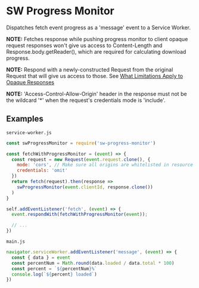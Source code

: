 # SW Progress Monitor

Dispatches fetch event progress as a 'message' event to a Service Worker.

**NOTE:** Fetches response while pushing progress monitor to client opaque request responses won't give us access to Content-Length and Response.body.getReader(), which are required for calculating download progress.  

**NOTE:** Respond with a newly-constructed Request from the original Request that will give us access to those. See [What Limitations Apply to Opaque Responses](https://stackoverflow.com/questions/39109789/what-limitations-apply-to-opaque-responses)

**NOTE:** 'Access-Control-Allow-Origin' header in the response must not be the wildcard '*' when the request's credentials mode is 'include'.

## Examples

`service-worker.js`

```js
const swProgressMonitor = require('sw-progress-monitor')

const fetchWithProgressMonitor = (event) => {
  const request = new Request(event.request.clone(), {
    mode: 'cors', // Make sure all origins are whitelisted in resource's CORS policy
    credentials: 'omit'
  })
  return fetch(request).then(response =>
    swProgressMonitor(event.clientId, response.clone())
  )
}

self.addEventListener('fetch', (event) => {
  event.respondWith(fetchWithProgressMonitor(event));

  // ...
})
```

`main.js`

```js
navigator.serviceWorker.addEventListener('message', (event) => {
  const { data } = event
  const percentNum = Math.round(data.loaded / data.total * 100)
  const percent = `${percentNum}%`
  console.log(`${percent} loaded`)
})
```
